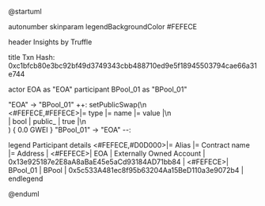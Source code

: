 

@startuml

autonumber
skinparam legendBackgroundColor #FEFECE

<style>
      header {
        HorizontalAlignment left
        FontColor purple
        FontSize 14
        Padding 10
      }
    </style>

header Insights by Truffle

title Txn Hash: 0xc1bfcb80e3bc92bf49d3749343cbb488710ed9e5f18945503794cae66a31e744


actor EOA as "EOA"
participant BPool_01 as "BPool_01"

"EOA" -> "BPool_01" ++: setPublicSwap(\n\
<#FEFECE,#FEFECE>|= type |= name |= value |\n\
| bool | public_ | true |\n\
) { 0.0 GWEI }
"BPool_01" -> "EOA" --: 

legend
Participant details
<#FEFECE,#D0D000>|= Alias |= Contract name |= Address |
<#FEFECE>| EOA | Externally Owned Account | 0x13e925187e2E8aA8aBaE45e5aCd93184AD71bb84 |
<#FEFECE>| BPool_01 | BPool | 0x5c533A481ec8f95b63204Aa15BeD110a3e9072b4 |
endlegend

@enduml